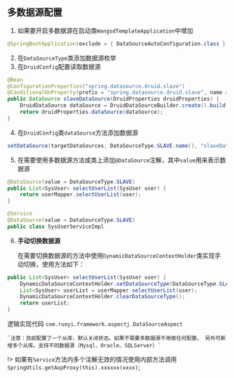 ## 多数据源配置
1. 如果要开启多数据源在启动类`WangsdTemplateApplication`中增加
```java
@SpringBootApplication(exclude = { DataSourceAutoConfiguration.class })
```
2. 在`DataSourceType`类添加数据源枚举
3. 在`DruidConfig`配置读取数据源
```java
@Bean
@ConfigurationProperties("spring.datasource.druid.slave")
@ConditionalOnProperty(prefix = "spring.datasource.druid.slave", name = "enabled", havingValue = "true")
public DataSource slaveDataSource(DruidProperties druidProperties) {
    DruidDataSource dataSource = DruidDataSourceBuilder.create().build();
    return druidProperties.dataSource(dataSource);
}
```
4. 在`DruidConfig`类`dataSource`方法添加数据源
```java
setDataSource(targetDataSources, DataSourceType.SLAVE.name(), "slaveDataSource");
```
5. 在需要使用多数据源方法或类上添加`@DataSource`注解，其中`value`用来表示数据源
```java
@DataSource(value = DataSourceType.SLAVE)
public List<SysUser> selectUserList(SysUser user) {
	return userMapper.selectUserList(user);
}
```
```java
@Service
@DataSource(value = DataSourceType.SLAVE)
public class SysUserServiceImpl
```
6. **手动切换数据源**

    在需要切换数据源的方法中使用`DynamicDataSourceContextHolder`类实现手动切换，使用方法如下：
```java
public List<SysUser> selectUserList(SysUser user) {
	DynamicDataSourceContextHolder.setDataSourceType(DataSourceType.SLAVE.name());
	List<SysUser> userList = userMapper.selectUserList(user);
	DynamicDataSourceContextHolder.clearDataSourceType();
	return userList;
}
```
逻辑实现代码 `com.ruoyi.framework.aspectj.DataSourceAspect`

    `注意：目前配置了一个从库，默认关闭状态。如果不需要多数据源不用做任何配置。 另外可新增多个从库。支持不同数据源（Mysql、Oracle、SQLServer）`

!> 如果有`Service`方法内多个注解无效的情况使用内部方法调用`SpringUtils.getAopProxy(this).xxxxxx(xxxx)`;
